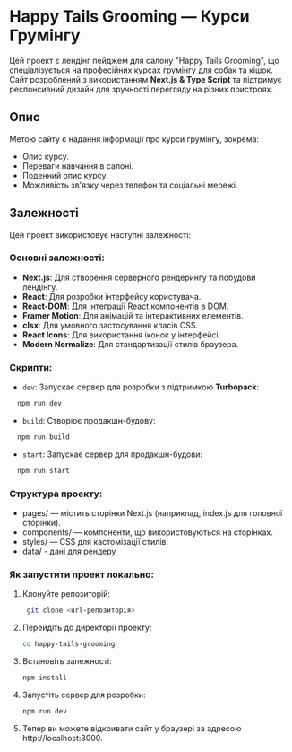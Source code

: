 # Happy Tails Grooming — Курси Грумінгу

Цей проект є лендінг пейджем для салону "Happy Tails Grooming", що спеціалізується на професійних курсах грумінгу для собак та кішок. Сайт розроблений з використанням **Next.js & Type Script** та підтримує респонсивний дизайн для зручності перегляду на різних пристроях.

## Опис

Метою сайту є надання інформації про курси грумінгу, зокрема:

- Опис курсу.
- Переваги навчання в салоні.
- Поденний опис курсу.
- Можливість зв'язку через телефон та соціальні мережі.

## Залежності

Цей проект використовує наступні залежності:

### Основні залежності:

- **Next.js**: Для створення серверного рендерингу та побудови лендінгу.
- **React**: Для розробки інтерфейсу користувача.
- **React-DOM**: Для інтеграції React компонентів в DOM.
- **Framer Motion**: Для анімацій та інтерактивних елементів.
- **clsx**: Для умовного застосування класів CSS.
- **React Icons**: Для використання іконок у інтерфейсі.
- **Modern Normalize**: Для стандартизації стилів браузера.

### Скрипти:

- `dev`: Запускає сервер для розробки з підтримкою **Turbopack**:

```bash
  npm run dev
```

- `build`: Створює продакшн-будову:

```bash
  npm run build
```

- `start`: Запускає сервер для продакшн-будови:

```bash
  npm run start
```

### Структура проекту:

- pages/ — містить сторінки Next.js (наприклад, index.js для головної сторінки).
- components/ — компоненти, що використовуються на сторінках.
- styles/ — CSS для кастомізації стилів.
- data/ - дані для рендеру

### Як запустити проект локально:

1. Клонуйте репозиторій:

   ```bash
    git clone <url-репозиторія>
   ```

2. Перейдіть до директорії проекту:
   ```bash
   cd happy-tails-grooming
   ```
3. Встановіть залежності:
   ```bash
   npm install
   ```
4. Запустіть сервер для розробки:
   ```bash
   npm run dev
   ```
5. Тепер ви можете відкривати сайт у браузері за адресою http://localhost:3000.
